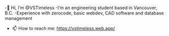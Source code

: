 -👋 Hi, I’m @VSTimeless
-I’m an engineering student based in Vancouver, B.C.
-Experience with zerocode, basic webdev, CAD software and database management 
- 📫 How to reach me: https://vstimeless.web.app/

<!---
VSTimeless/VSTimeless is a ✨ special ✨ repository because its `README.md` (this file) appears on your GitHub profile.
You can click the Preview link to take a look at your changes.
--->
